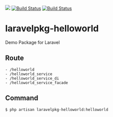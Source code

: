 
<img src="https://github.styleci.io/repos/160470845/shield"> [![Build Status](https://travis-ci.org/tomothumb/laravelpkg-helloworld.svg?branch=master)](https://travis-ci.org/tomothumb/laravelpkg-helloworld) [![Build Status](https://cloud.drone.io/api/badges/tomothumb/laravelpkg-helloworld/status.svg)](https://cloud.drone.io/tomothumb/laravelpkg-helloworld)


# laravelpkg-helloworld

Demo Package for Laravel


## Route
```
- /helloworld
- /helloworld_service
- /helloworld_service_di
- /helloworld_service_facade
```

## Command
```
$ php artisan laravelpkg-helloworld:helloworld
```
